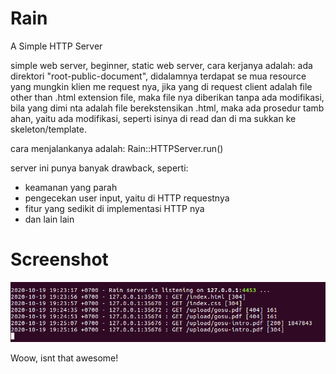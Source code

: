 # Rain
A Simple HTTP Server
 
simple web server, beginner,
static web server, cara kerjanya adalah: 
ada direktori "root-public-document", didalamnya terdapat se
mua resource yang mungkin klien me request nya, jika yang di
request client adalah file other than .html extension file,
maka file nya diberikan tanpa ada modifikasi, bila yang dimi
nta adalah file berekstensikan .html, maka ada prosedur tamb
ahan, yaitu ada modifikasi, seperti isinya di read dan di ma
sukkan ke skeleton/template.

cara menjalankanya adalah:
Rain::HTTPServer.run()

server ini punya banyak drawback, seperti:
- keamanan yang parah
- pengecekan user input, yaitu di HTTP requestnya
- fitur yang sedikit di implementasi HTTP nya
- dan lain lain
 
# Screenshot
 
![Screenshot](./rain-screenshot.png) 
 
Woow, isnt that awesome!
